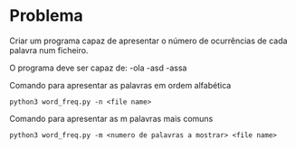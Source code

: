 # Problema
Criar um programa capaz de apresentar o número de ocurrências de cada palavra num ficheiro.

O programa deve ser capaz de:
-ola
-asd
-assa

Comando para apresentar as palavras em ordem alfabética

    python3 word_freq.py -n <file name>

Comando para apresentar as m palavras mais comuns

    python3 word_freq.py -m <numero de palavras a mostrar> <file name>
